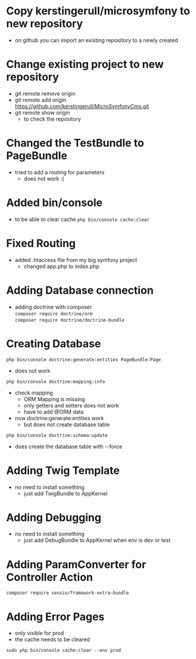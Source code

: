 Copy kerstingerull/microsymfony to new repository
=================================================

* on github you can import an existing repository to a newly created

Change existing project to new repository
=========================================

* git remote remove origin
* git remote add origin https://github.com/kerstingerull/MicroSymfonyCms.git
* git remote show origin
    * to check the repository
    
Changed the TestBundle to PageBundle
====================================

* tried to add a routing for parameters
    * does not work :(
    
Added bin/console
=================

* to be able to clear cache
```php bin/console cache:clear```

Fixed Routing
=============

* added .htaccess file from my big symfony project
    * changed app.php to index.php
    
Adding Database connection
==========================
* adding doctrine with composer   
```composer require doctrine/orm```  
```composer require doctrine/doctrine-bundle```  

Creating Database
=================

```php bin/console doctrine:generate:entities PageBundle:Page```  
* does not work

```php bin/console doctrine:mapping:info```  
* check mapping
    * ORM Mapping is missing
    * only getters and setters does not work
    * have to add @ORM data
* now doctrine:generate:entities work
    * but does not create database table
    
```php bin/console doctrine:schema:update```
* does create the database table with --force

Adding Twig Template
====================
* no need to install something
    * just add TwigBundle to AppKernel

Adding Debugging
================
* no need to install something
    * just add DebugBundle to AppKernel when env is dev or test

Adding ParamConverter for Controller Action
===========================================

```composer require sensio/framework-extra-bundle```

Adding Error Pages
==================

* only visible for prod
* the cache needs to be cleared 

```sudo php bin/console cache:clear --env prod```